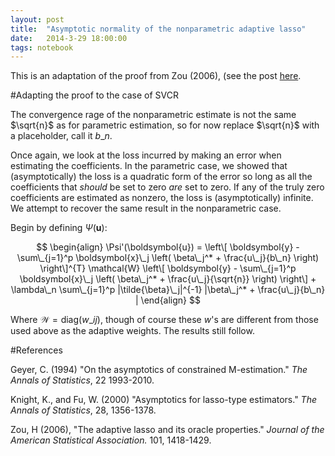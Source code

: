 ```yaml
---
layout: post
title:  "Asymptotic normality of the nonparametric adaptive lasso"
date:   2014-3-29 18:00:00
tags: notebook
---
```


This is an adaptation of the proof from Zou (2006), (see the post [here](//somesquares.org/blog/oracle-properties-of-the-adaptive-lasso).

#Adapting the proof to the case of SVCR

The convergence rage of the nonparametric estimate is not the same $\sqrt{n}$ as for parametric estimation, so for now replace $\sqrt{n}$ with a placeholder, call it $b\_n$.

Once again, we look at the loss incurred by making an error when estimating the coefficients. In the parametric case, we showed that (asymptotically) the loss is a quadratic form of the error so long as all the coefficients that _should_ be set to zero _are_ set to zero. If any of the truly zero coefficients are estimated as nonzero, the loss is (asymptotically) infinite. We attempt to recover the same result in the nonparametric case.

Begin by defining $\Psi(\boldsymbol{u})$:

$$
\begin{align}
\Psi'(\boldsymbol{u}) = \left\[ \boldsymbol{y} - \sum\_{j=1}^p \boldsymbol{x}\_j \left( \beta\_j^* + \frac{u\_j}{b\_n} \right) \right\]^{T} \mathcal{W} \left\[ \boldsymbol{y} - \sum\_{j=1}^p \boldsymbol{x}\_j \left( \beta\_j^* + \frac{u\_j}{\sqrt{n}} \right) \right\] + \lambda\_n \sum\_{j=1}^p |\tilde{\beta}\_j|^{-1} |\beta\_j^* + \frac{u\_j}{b\_n} |
\end{align}
$$

Where $\mathcal{W} = \text{diag}(w\_{ij})$, though of course these $w$'s are different from those used above as the adaptive weights. The results still follow.


#References

Geyer, C. (1994) "On the asymptotics of constrained M-estimation." _The Annals of Statistics_, 22 1993-2010.

Knight, K., and Fu, W. (2000) "Asymptotics for lasso-type estimators." _The Annals of Statistics_, 28, 1356-1378.

Zou, H (2006), "The adaptive lasso and its oracle properties." _Journal of the American Statistical Association._ 101, 1418-1429.
